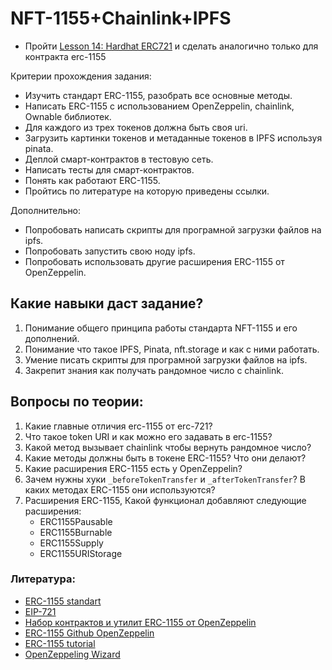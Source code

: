 # NFT-1155+Chainlink+IPFS

- Пройти [Lesson 14: Hardhat ERC721](https://youtu.be/gyMwXuJrbJQ?t=75302) и сделать аналогично только для контракта erc-1155

Критерии прохождения задания:
 - Изучить стандарт ERC-1155, разобрать все основные методы.
 - Написать ERC-1155 с использованием OpenZeppelin, chainlink, Ownable библиотек.
 - Для каждого из трех токенов должна быть своя uri.
 - Загрузить картинки токенов и метаданные токенов в IPFS используя pinata.
 - Деплой смарт-контрактов в тестовую сеть.
 - Написать тесты для смарт-контрактов.
 - Понять как работают ERC-1155.
 - Пройтись по литературе на которую приведены ссылки.

Дополнительно:

 - Попробовать написать скрипты для програмной загрузки файлов на ipfs.
 - Попробовать запустить свою ноду ipfs.
 - Попробовать использовать другие расширения ERC-1155 от OpenZeppelin.

        
## Какие навыки даст задание?

1. Понимание общего принципа работы стандарта NFT-1155 и его дополнений.
2. Понимание что такое IPFS, Pinata, nft.storage и как с ними работать.
3. Умение писать скрипты для програмной загрузки файлов на ipfs.
4. Закрепит знания как получать рандомное число с chainlink.


## Вопросы по теории:

1. Какие главные отличия erc-1155 от erc-721?
2. Что такое token URI и как можно его задавать в erc-1155? 
3. Какой метод вызывает chainlink чтобы вернуть рандомное число?
6. Какие методы должны быть в токене ERC-1155? Что они делают?
7. Какие расширения ERC-1155 есть у OpenZeppelin?
9. Зачем нужны хуки `_beforeTokenTransfer` и `_afterTokenTransfer`? В каких методах ERC-1155 они используются?
10. Расширения ERC-1155, Какой функционал добавляют следующие расширения:
    - ERC1155Pausable
    - ERC1155Burnable
    - ERC1155Supply
    - ERC1155URIStorage


### Литература:

- [ERC-1155 standart](https://ethereum.org/en/developers/docs/standards/tokens/erc-1155/#top)
- [EIP-721](https://eips.ethereum.org/EIPS/eip-1155)
- [Набор контрактов и утилит ERC-1155 от OpenZeppelin](https://docs.openzeppelin.com/contracts/4.x/api/token/erc1155)
- [ERC-1155 Github OpenZeppelin](https://github.com/OpenZeppelin/openzeppelin-contracts/tree/master/contracts/token/ERC1155)
- [ERC-1155 tutorial](https://www.youtube.com/watch?v=ngxWWS3Qr3Q&t=466s&ab_channel=BlockchainBob)
- [OpenZeppeling Wizard](https://docs.openzeppelin.com/contracts/4.x/wizard)

